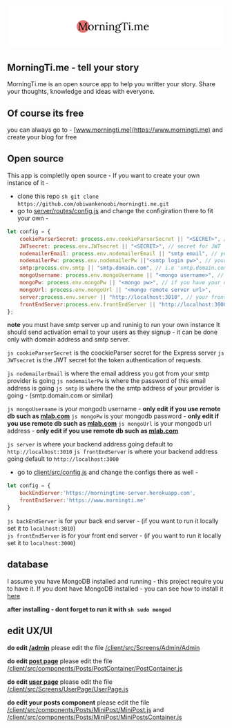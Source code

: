 <img src="/img/1.png"/>

## MorningTi.me - tell your story

MorningTi.me is an open source app to help you writter your story. 
Share your thoughts, knowledge and ideas with everyone.  

## Of course its free 
you can always go to - [www.morningti.me](https://www.morningti.me) and create your blog for free
## Open source 
This app is completlly open source - If you want to create your own instance of it -
* clone this repo `sh git clone https://github.com/obiwankenoobi/morningti.me.git` 
* go to [server/routes/config.js](server/routes/config.js) and change the configiration there
to fit your own -
```js
let config = {
	cookieParserSecret: process.env.cookieParserSecret || "<SECRET>", // secret for cookie parser
    JWTsecret: process.env.JWTsecret || "<SECRET>", // secret for JWT 
    nodemailerEmail: process.env.nodemailerEmail || "smtp email", // your email client
    nodemailerPw: process.env.nodemailerPw ||"<smtp login pw>", // your email password client
    smtp:process.env.smtp || "smtp.domain.com", // i.e 'smtp.domain.com'
    mongoUsername: process.env.mongoUsername || "<mongo username>", // if you have your db
    mongoPw: process.env.mongoPw || "<mongo pw>", // if you have your db
    mongoUrl: process.env.mongoUrl || "<mongo remote server url>",
    server:process.env.server || "http://localhost:3010", // your frontend server
    frontEndServer:process.env.frontEndServer || "http://localhost:3000" // your front end server
};
 ```
**note**
 you must have smtp server up and runinig to run your own instance
 It should send activation email to your users as they signup - it can be done only with domain address and smtp server.

`js cookieParserSecret` is the coockieParser secret for the Express server
`js JWTsecret` is the JWT secret fot the token authentication of requests

`js nodemailerEmail` is where the email address you got from your smtp provider is going
`js nodemailerPw` is where the password of this email address is going
`js smtp` is where the the smtp address of your provider is going - (smtp.domain.com or similar)

`js mongoUsername` is your mongodb username - **only edit if you use remote db such as [mlab.com](https://mlab.com)**
`js mongoPw` is your mongodb password - **only edit if you use remote db such as [mlab.com](https://mlab.com)**
`js mongoUrl` is your mongodb url address - **only edit if you use remote db such as [mlab.com](https://mlab.com)**

`js server` is where your backend address going default to `http://localhost:3010`
`js frontEndServer` is where your backend address going default to `http://localhost:3000`

* go to [client/src/config.js](client/src/config.js) and change the configs there as well -
```js
let config = {
    backEndServer:'https://morningtime-server.herokuapp.com',
    frontEndServer:'https://www.morningti.me' 
}
```
`js backEndServer` is for your back end server - (if you want to run it locally set it to `localhost:3010`)  
`js frontEndServer` is for your front end server - (if you want to run it locally set it to `localhost:3000`) 

## database 
 I assume you have MongoDB installed and running - this project require you to have it. 
 If you dont have MongoDB installed - you can see how to install it [here](https://docs.mongodb.com/manual/installation/)  

**after installing - dont forget to run it with `sh sudo mongod`**

## edit UX/UI

**do edit [/admin](https://www.morningti.me/admin)**
please edit the file [/client/src/Screens/Admin/Admin](client/src/Screens/Admin/Admin)

**do edit [post page](https://www.morningti.me/demo)**
please edit the file [/client/src/components/Posts/PostContainer/PostContainer.js](client/src/components/Posts/PostContainer/PostContainer.js)

**do edit [user page](https://www.morningti.me/demo)**
please edit the file [/client/src/Screens/UserPage/UserPage.js](client/src/Screens/UserPage/UserPage.js)

**do edit your posts component**
please edit the file [/client/src/components/Posts/MiniPost/MiniPost.js](client/src/components/Posts/MiniPost/MiniPost.js)
and [/client/src/components/Posts/MiniPost/MiniPostsContainer.js](client/src/components/Posts/MiniPost/MiniPostsContainer.js)